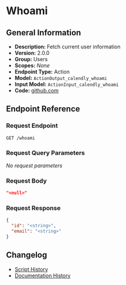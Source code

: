 <!-- BEGIN GENERATED CONTENT -->
# Whoami

## General Information

- **Description:** Fetch current user information
- **Version:** 2.0.0
- **Group:** Users
- **Scopes:** _None_
- **Endpoint Type:** Action
- **Model:** `ActionOutput_calendly_whoami`
- **Input Model:** `ActionInput_calendly_whoami`
- **Code:** [github.com](https://github.com/NangoHQ/integration-templates/tree/main/integrations/calendly/actions/whoami.ts)


## Endpoint Reference

### Request Endpoint

`GET /whoami`

### Request Query Parameters

_No request parameters_

### Request Body

```json
"<null>"
```

### Request Response

```json
{
  "id": "<string>",
  "email": "<string>"
}
```

## Changelog

- [Script History](https://github.com/NangoHQ/integration-templates/commits/main/integrations/calendly/actions/whoami.ts)
- [Documentation History](https://github.com/NangoHQ/integration-templates/commits/main/integrations/calendly/actions/whoami.md)

<!-- END  GENERATED CONTENT -->

